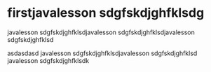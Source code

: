 # firstjavalesson sdgfskdjghfklsdg



javalesson sdgfskdjghfklsdjavalesson sdgfskdjghfklsdjavalesson sdgfskdjghfklsd

asdasdasd
javalesson sdgfskdjghfklsdjavalesson sdgfskdjghfklsd
javalesson sdgfskdjghfklsdk